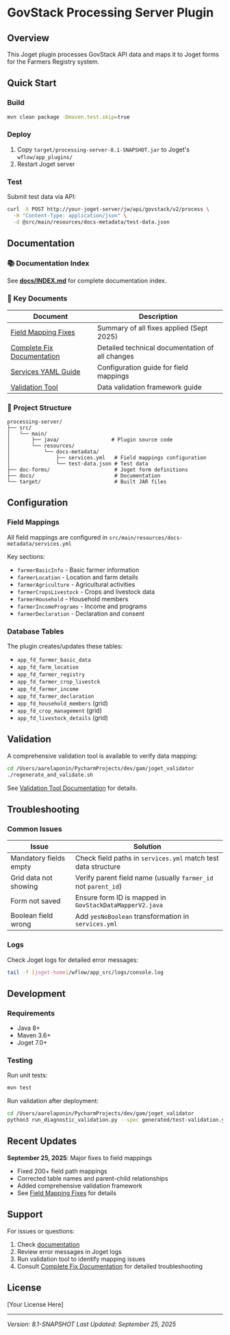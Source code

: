 # GovStack Processing Server Plugin

## Overview
This Joget plugin processes GovStack API data and maps it to Joget forms for the Farmers Registry system.

## Quick Start

### Build
```bash
mvn clean package -Dmaven.test.skip=true
```

### Deploy
1. Copy `target/processing-server-8.1-SNAPSHOT.jar` to Joget's `wflow/app_plugins/`
2. Restart Joget server

### Test
Submit test data via API:
```bash
curl -X POST http://your-joget-server/jw/api/govstack/v2/process \
  -H "Content-Type: application/json" \
  -d @src/main/resources/docs-metadata/test-data.json
```

## Documentation

### 📚 Documentation Index
See **[docs/INDEX.md](docs/INDEX.md)** for complete documentation index.

### 🔑 Key Documents

| Document | Description |
|----------|-------------|
| [Field Mapping Fixes](docs/FIELD_MAPPING_FIXES.md) | Summary of all fixes applied (Sept 2025) |
| [Complete Fix Documentation](docs/FIXES_DOCUMENTATION.md) | Detailed technical documentation of all changes |
| [Services YAML Guide](docs/SERVICES_YML_GUIDE.md) | Configuration guide for field mappings |
| [Validation Tool](docs/VALIDATION_TOOL.md) | Data validation framework guide |

### 📁 Project Structure

```
processing-server/
├── src/
│   └── main/
│       ├── java/                 # Plugin source code
│       └── resources/
│           └── docs-metadata/
│               ├── services.yml   # Field mappings configuration
│               └── test-data.json # Test data
├── doc-forms/                     # Joget form definitions
├── docs/                          # Documentation
└── target/                        # Built JAR files
```

## Configuration

### Field Mappings
All field mappings are configured in `src/main/resources/docs-metadata/services.yml`

Key sections:
- `farmerBasicInfo` - Basic farmer information
- `farmerLocation` - Location and farm details
- `farmerAgriculture` - Agricultural activities
- `farmerCropsLivestock` - Crops and livestock data
- `farmerHousehold` - Household members
- `farmerIncomePrograms` - Income and programs
- `farmerDeclaration` - Declaration and consent

### Database Tables
The plugin creates/updates these tables:
- `app_fd_farmer_basic_data`
- `app_fd_farm_location`
- `app_fd_farmer_registry`
- `app_fd_farmer_crop_livestck`
- `app_fd_farmer_income`
- `app_fd_farmer_declaration`
- `app_fd_household_members` (grid)
- `app_fd_crop_management` (grid)
- `app_fd_livestock_details` (grid)

## Validation

A comprehensive validation tool is available to verify data mapping:

```bash
cd /Users/aarelaponin/PycharmProjects/dev/gam/joget_validator
./regenerate_and_validate.sh
```

See [Validation Tool Documentation](../../../PycharmProjects/dev/gam/joget_validator/README.md) for details.

## Troubleshooting

### Common Issues

| Issue | Solution |
|-------|----------|
| Mandatory fields empty | Check field paths in `services.yml` match test data structure |
| Grid data not showing | Verify parent field name (usually `farmer_id` not `parent_id`) |
| Form not saved | Ensure form ID is mapped in `GovStackDataMapperV2.java` |
| Boolean field wrong | Add `yesNoBoolean` transformation in `services.yml` |

### Logs
Check Joget logs for detailed error messages:
```bash
tail -f [joget-home]/wflow/app_src/logs/console.log
```

## Development

### Requirements
- Java 8+
- Maven 3.6+
- Joget 7.0+

### Testing
Run unit tests:
```bash
mvn test
```

Run validation after deployment:
```bash
cd /Users/aarelaponin/PycharmProjects/dev/gam/joget_validator
python3 run_diagnostic_validation.py --spec generated/test-validation.yml
```

## Recent Updates

**September 25, 2025**: Major fixes to field mappings
- Fixed 200+ field path mappings
- Corrected table names and parent-child relationships
- Added comprehensive validation framework
- See [Field Mapping Fixes](docs/FIELD_MAPPING_FIXES.md) for details

## Support

For issues or questions:
1. Check [documentation](docs/)
2. Review error messages in Joget logs
3. Run validation tool to identify mapping issues
4. Consult [Complete Fix Documentation](docs/FIXES_DOCUMENTATION.md) for detailed troubleshooting

## License

[Your License Here]

---

*Version: 8.1-SNAPSHOT*
*Last Updated: September 25, 2025*